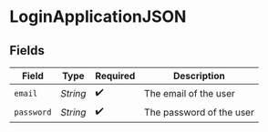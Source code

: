 # LoginApplicationJSON


## Fields

| Field                    | Type                     | Required                 | Description              |
| ------------------------ | ------------------------ | ------------------------ | ------------------------ |
| `email`                  | *String*                 | :heavy_check_mark:       | The email of the user    |
| `password`               | *String*                 | :heavy_check_mark:       | The password of the user |
